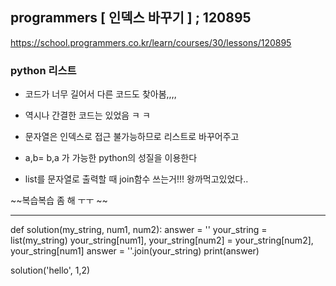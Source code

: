 ## programmers [ 인덱스 바꾸기 ] ; 120895

<https://school.programmers.co.kr/learn/courses/30/lessons/120895>

### python 리스트

- 코드가 너무 길어서 다른 코드도 찾아봄,,,,
- 역시나 간결한 코드는 있었음 ㅋ ㅋ

- 문자열은 인덱스로 접근 불가능하므로 리스트로 바꾸어주고
- a,b= b,a 가 가능한 python의 성질을 이용한다
- list를 문자열로 출력할 때 join함수 쓰는거!!! 왕까먹고있었다..

~~복습복습 좀 해 ㅜㅜ ~~

---

def solution(my_string, num1, num2):
answer = ''
your_string = list(my_string)
your_string[num1], your_string[num2] = your_string[num2], your_string[num1]
answer = ''.join(your_string)
print(answer)

solution('hello', 1,2)
